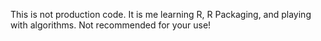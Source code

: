 This is not production code. It is me learning R, R Packaging, and playing with algorithms. Not recommended for your use!
